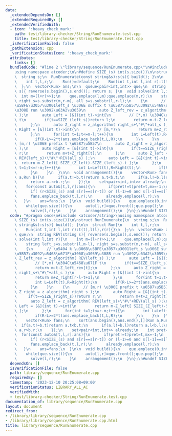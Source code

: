 ```yaml
---
data:
  _extendedDependsOn: []
  _extendedRequiredBy: []
  _extendedVerifiedWith:
  - icon: ':heavy_check_mark:'
    path: test/library-checker/String/RunEnumerate.test.cpp
    title: test/library-checker/String/RunEnumerate.test.cpp
  _isVerificationFailed: false
  _pathExtension: cpp
  _verificationStatusIcon: ':heavy_check_mark:'
  attributes:
    links: []
  bundledCode: "#line 2 \"library/sequence/RunEnumerate.cpp\"\n#include <atcoder/string>\n\
    using namespace atcoder;\n\n#define SIZE_(s) int(s.size())\n\nstruct RunEnumerate{\n\
    \  string s;\n  RunEnumerate(const string&s):s(s){ build(); }\n\n  struct Run{\n\
    \    int t,l,r;\n    Run()=default;\n    Run(int t,int l,int r):t(t),l(l),r(r){}\n\
    \  };\n  vector<Run> ans;\n\n  queue<pair<int,int>> que;\n  string REV(string\
    \ s){ reverse(s.begin(),s.end()); return s; }\n  void solve(int l,int r){\n  \
    \  int m=(l+r)>>1;\n    que.emplace(l,m);que.emplace(m,r);\n    string left_s=s.substr(l,m-l),\
    \ right_s=s.substr(m,r-m), all_s=s.substr(l,r-l);\n    {\n      // \u5404 k \u306B\
    \u5BFE\u3057\u3001left_s \u306E suffix t \u6587\u5B57\u3092\u5468\u671F\u3068\u3059\
    \u308B run \u3092\u63A2\u3059\n      auto Z_left_rev = z_algorithm( REV(left_s)\
    \ );\n      auto Left = [&](int t)->int{\n        // [*,m) \u304C\u5468\u671F\
    \ t\n        if(t==SIZE_(left_s))return l;\n        return m-t-Z_left_rev[t];\n\
    \      };\n      auto Z_right = z_algorithm( right_s+\"#\"+all_s );\n      auto\
    \ Right = [&](int t)->int{\n        // [m,*)\n        return m+Z_right[r-l-t+1];\n\
    \      };\n      for(int t=1;t<=m-l;t++){\n        int L=Left(t),R=Right(t);\n\
    \        if(R-L>=2*t)ans.emplace_back(t,L,R);\n      }\n    }\n    {\n      //\
    \ [m,r) \u306E prefix t \u6587\u5B57\n      auto Z_right = z_algorithm( right_s\
    \ );\n      auto Right = [&](int t)->int{\n        if(t==SIZE_(right_s))return\
    \ r;\n        return m+t+Z_right[t];\n      };\n      auto Z_left = z_algorithm(\
    \ REV(left_s)+\"#\"+REV(all_s) );\n      auto Left = [&](int t)->int{\n      \
    \  return m-Z_left[ SIZE_(Z_left)-SIZE_(left_s)-t ];\n      };\n      for(int\
    \ t=1;t<=r-m;t++){\n        int L=Left(t),R=Right(t);\n        if(R-L>=2*t)ans.emplace_back(t,L,R);\n\
    \      }\n    }\n  }\n\n  void arrangement(){\n    vector<Run> fans;\n    sort(ans.begin(),ans.end(),[](Run\
    \ a,Run b){\n      if(a.t!=b.t)return a.t<b.t;\n      if(a.l!=b.l)return a.l<b.l;\n\
    \      return a.r>b.r;\n    });\n    set<pair<int,int>> already;\n    int pret=-1,mx;\n\
    \    for(const auto&[t,l,r]:ans){\n      if(pret!=t)pret=t,mx=-1;\n      if(already.count({l,r})||mx>=r)continue;\n\
    \      if( (r<SIZE_(s) and s[r]==s[r-t]) or (l-1>=0 and s[l-1]==s[l-1+t]) )continue;\n\
    \      fans.emplace_back(t,l,r);\n      already.emplace(l,r);\n      mx=r;\n \
    \   }\n    ans=fans;\n  }\n\n  void build(){\n    que.emplace(0,int(s.size()));\n\
    \    while(que.size()){\n      auto[l,r]=que.front();que.pop();\n      if(l+1==r)continue;\n\
    \      solve(l,r);\n    }\n    arrangement();\n  }\n};\n#undef SIZE_\n"
  code: "#pragma once\n#include <atcoder/string>\nusing namespace atcoder;\n\n#define\
    \ SIZE_(s) int(s.size())\n\nstruct RunEnumerate{\n  string s;\n  RunEnumerate(const\
    \ string&s):s(s){ build(); }\n\n  struct Run{\n    int t,l,r;\n    Run()=default;\n\
    \    Run(int t,int l,int r):t(t),l(l),r(r){}\n  };\n  vector<Run> ans;\n\n  queue<pair<int,int>>\
    \ que;\n  string REV(string s){ reverse(s.begin(),s.end()); return s; }\n  void\
    \ solve(int l,int r){\n    int m=(l+r)>>1;\n    que.emplace(l,m);que.emplace(m,r);\n\
    \    string left_s=s.substr(l,m-l), right_s=s.substr(m,r-m), all_s=s.substr(l,r-l);\n\
    \    {\n      // \u5404 k \u306B\u5BFE\u3057\u3001left_s \u306E suffix t \u6587\
    \u5B57\u3092\u5468\u671F\u3068\u3059\u308B run \u3092\u63A2\u3059\n      auto\
    \ Z_left_rev = z_algorithm( REV(left_s) );\n      auto Left = [&](int t)->int{\n\
    \        // [*,m) \u304C\u5468\u671F t\n        if(t==SIZE_(left_s))return l;\n\
    \        return m-t-Z_left_rev[t];\n      };\n      auto Z_right = z_algorithm(\
    \ right_s+\"#\"+all_s );\n      auto Right = [&](int t)->int{\n        // [m,*)\n\
    \        return m+Z_right[r-l-t+1];\n      };\n      for(int t=1;t<=m-l;t++){\n\
    \        int L=Left(t),R=Right(t);\n        if(R-L>=2*t)ans.emplace_back(t,L,R);\n\
    \      }\n    }\n    {\n      // [m,r) \u306E prefix t \u6587\u5B57\n      auto\
    \ Z_right = z_algorithm( right_s );\n      auto Right = [&](int t)->int{\n   \
    \     if(t==SIZE_(right_s))return r;\n        return m+t+Z_right[t];\n      };\n\
    \      auto Z_left = z_algorithm( REV(left_s)+\"#\"+REV(all_s) );\n      auto\
    \ Left = [&](int t)->int{\n        return m-Z_left[ SIZE_(Z_left)-SIZE_(left_s)-t\
    \ ];\n      };\n      for(int t=1;t<=r-m;t++){\n        int L=Left(t),R=Right(t);\n\
    \        if(R-L>=2*t)ans.emplace_back(t,L,R);\n      }\n    }\n  }\n\n  void arrangement(){\n\
    \    vector<Run> fans;\n    sort(ans.begin(),ans.end(),[](Run a,Run b){\n    \
    \  if(a.t!=b.t)return a.t<b.t;\n      if(a.l!=b.l)return a.l<b.l;\n      return\
    \ a.r>b.r;\n    });\n    set<pair<int,int>> already;\n    int pret=-1,mx;\n  \
    \  for(const auto&[t,l,r]:ans){\n      if(pret!=t)pret=t,mx=-1;\n      if(already.count({l,r})||mx>=r)continue;\n\
    \      if( (r<SIZE_(s) and s[r]==s[r-t]) or (l-1>=0 and s[l-1]==s[l-1+t]) )continue;\n\
    \      fans.emplace_back(t,l,r);\n      already.emplace(l,r);\n      mx=r;\n \
    \   }\n    ans=fans;\n  }\n\n  void build(){\n    que.emplace(0,int(s.size()));\n\
    \    while(que.size()){\n      auto[l,r]=que.front();que.pop();\n      if(l+1==r)continue;\n\
    \      solve(l,r);\n    }\n    arrangement();\n  }\n};\n#undef SIZE_"
  dependsOn: []
  isVerificationFile: false
  path: library/sequence/RunEnumerate.cpp
  requiredBy: []
  timestamp: '2023-12-10 20:25:08+09:00'
  verificationStatus: LIBRARY_ALL_AC
  verifiedWith:
  - test/library-checker/String/RunEnumerate.test.cpp
documentation_of: library/sequence/RunEnumerate.cpp
layout: document
redirect_from:
- /library/library/sequence/RunEnumerate.cpp
- /library/library/sequence/RunEnumerate.cpp.html
title: library/sequence/RunEnumerate.cpp
---
```

